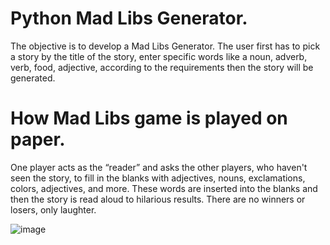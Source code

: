 # Python Mad Libs Generator.

The objective is to develop a Mad Libs Generator. The user first has to pick a story by the title of the story, enter specific words like a noun, adverb, verb, food, adjective,  according to the requirements  then the story will be generated.

# How Mad Libs game is played on paper.

One player acts as the “reader” and asks the other players, who haven't seen the story, to fill in the blanks with adjectives, nouns, exclamations, colors, adjectives, and more. These words are inserted into the blanks and then the story is read aloud to hilarious results. There are no winners or losers, only laughter.

![image](https://user-images.githubusercontent.com/108589210/189431476-72f682b2-985a-4607-94cb-3df8a1629d07.png)





